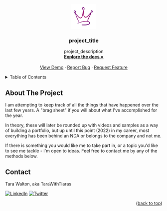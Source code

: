 <a name="readme-top"></a>

<!-- PROJECT LOGO -->
<br />
<div align="center">
  <a href="https://github.com/github_username/repo_name">
    <img src="images/logo.png" alt="Logo" width="80" height="80">
  </a>

<h3 align="center">project_title</h3>

  <p align="center">
    project_description
    <br />
    <a href="https://github.com/github_username/repo_name"><strong>Explore the docs »</strong></a>
    <br />
    <br />
    <a href="https://github.com/github_username/repo_name">View Demo</a>
    ·
    <a href="https://github.com/github_username/repo_name/issues">Report Bug</a>
    ·
    <a href="https://github.com/github_username/repo_name/issues">Request Feature</a>
  </p>
</div>


<!-- TABLE OF CONTENTS -->
<details>
  <summary>Table of Contents</summary>
  <ol>
    <li>
      <a href="#about-the-project">About The Project</a>
    <li><a href="#contact">Contact</a></li>
    <!--
    <li><a href="#acknowledgments">Acknowledgments</a></li> -->
  </ol>
</details>



<!-- ABOUT THE PROJECT -->
## About The Project
<!--
[![Product Name Screen Shot][product-screenshot]](https://example.com)
-->
I am attempting to keep track of all the things that have happened over the last few years. A "brag sheet" if you will about what I've accomplished for the year.

In theory, these will later be rounded up with videos and samples as a way of building a portfolio, but up until this point (2022) in my career, most everything has been behind an NDA or belongs to the company and not me.

If there is something you would like me to take part in, or a topic you'd like to see me tackle - I'm open to ideas. Feel free to contact me by any of the methods below.

<!--
Here's a blank template to get started: To avoid retyping too much info. Do a search and replace with your text editor for the following: `github_username`, `repo_name`, `twitter_handle`, `linkedin_username`, `email_client`, `email`, `project_title`, `project_description`

<p align="right">(<a href="#readme-top">back to top</a>)</p>

-->


<!-- CONTACT -->
## Contact

Tara Walton, aka TaraWithTiaras


[![LinkedIn][linkedin-shield]][linkedin-url]
[![Twitter][twitter-shield]][twitter-url]

<p align="right">(<a href="#readme-top">back to top</a>)</p>



<!-- ACKNOWLEDGMENTS 
## Acknowledgments

* []()
* []()
* []()

<p align="right">(<a href="#readme-top">back to top</a>)</p>

-->

<!-- MARKDOWN LINKS & IMAGES -->
<!-- https://www.markdownguide.org/basic-syntax/#reference-style-links -->

[linkedin-shield]: https://img.shields.io/badge/LinkedIn--Blue?style=social&logo=LinkedIn&label=LinkedIn&link=https%3A%2F%2Fwww.linkedin.com%2Fin%2Ftarawalton%2F
[linkedin-url]: https://www.linkedin.com/in/tarawalton/

[twitter-shield]: https://img.shields.io/badge/Twitter--Grey?style=social&logo=X&label=Twitter&link=https%3A%2F%2Ftwitter.com%2FTaraWithTiaras
[twitter-url]: https://twitter.com/TaraWithTiaras

[product-screenshot]: images/screenshot.png
